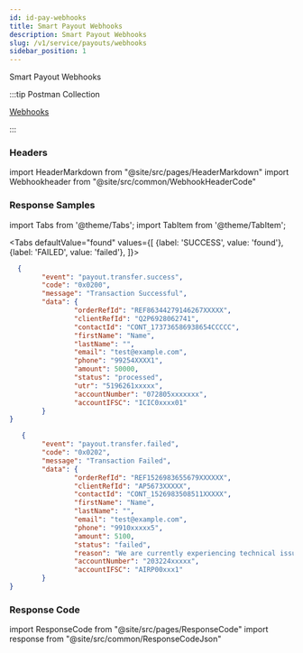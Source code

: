 ```yaml
---
id: id-pay-webhooks
title: Smart Payout Webhooks
description: Smart Payout Webhooks
slug: /v1/service/payouts/webhooks
sidebar_position: 1
---
```


Smart Payout Webhooks

:::tip Postman Collection

<a href="https://www.google.com" target="_blank">Webhooks</a>

:::

### Headers

import HeaderMarkdown from "@site/src/pages/HeaderMarkdown"
import Webhookheader from "@site/src/common/WebhookHeaderCode"

<HeaderMarkdown data={Webhookheader}/>

### Response Samples

import Tabs from '@theme/Tabs';
import TabItem from '@theme/TabItem';

<Tabs
    defaultValue="found"
    values={[
        {label: 'SUCCESS', value: 'found'},
        {label: 'FAILED', value: 'failed'},
    ]}>

<TabItem value="found">

```json
  {
        "event": "payout.transfer.success",
        "code": "0x0200",
        "message": "Transaction Successful",
        "data": {
                "orderRefId": "REF86344279146267XXXXX",
                "clientRefId": "Q2P6928062741",
                "contactId": "CONT_173736586938654CCCCC",
                "firstName": "Name",
                "lastName": "",
                "email": "test@example.com",
                "phone": "99254XXXX1",
                "amount": 50000,
                "status": "processed",
                "utr": "5196261xxxxx",
                "accountNumber": "072805xxxxxxx",
                "accountIFSC": "ICIC0xxxx01"
        }
}
```

</TabItem>


<TabItem value="failed">

```json
   {
        "event": "payout.transfer.failed",
        "code": "0x0202",
        "message": "Transaction Failed",
        "data": {
                "orderRefId": "REF1526983655679XXXXXX",
                "clientRefId": "AP5673XXXXX",
                "contactId": "CONT_1526983508511XXXXX",
                "firstName": "Name",
                "lastName": "",
                "email": "test@example.com",
                "phone": "9910xxxxx5",
                "amount": 5100,
                "status": "failed",
                "reason": "We are currently experiencing technical issues. Please try again in 20 minutes. Thank you for your patience! RAZ:",
                "accountNumber": "203224xxxxx",
                "accountIFSC": "AIRP00xxx1"
        }
}
```

</TabItem>
</Tabs>

### Response Code

import ResponseCode from "@site/src/pages/ResponseCode"
import response from "@site/src/common/ResponseCodeJson"

<ResponseCode data={response}/>